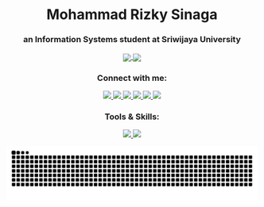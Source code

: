 <div align="center">
  
<!-- ## HEADER -->
<h1>Mohammad Rizky Sinaga</h1>
<h3>an Information Systems student at Sriwijaya University</h3>

<!-- ## CARDS -->
  <a href="https://github.com/rzkynaga/github-readme-stats">
    <img height=150 align="center" src="https://github-readme-stats.vercel.app/api?username=rzkynaga&theme=radical&rank_icon=github&show=prs_merged_percentage&hide=issues,prs,contribs&border_color=2e4058" />
  </a>
  <a href="https://github.com/rzkynaga/convoychat">
    <img height=150 align="center" src="https://github-readme-stats.vercel.app/api/top-langs?username=rzkynaga&show_icons=true&theme=radical&border_color=2e4058&layout=compact" />
  </a>

<!-- ## SOCIAL -->
<h3>Connect with me:</h3>
  <p align="center">
    <a href="https://www.linkedin.com/in/rzkynaga">
      <img src="https://go-skill-icons.vercel.app/api/icons?i=linkedin" />
    </a>
    <a href="https://facebook.com/rzkynagaa">
      <img src="https://go-skill-icons.vercel.app/api/icons?i=facebook" />
    </a>
    <a href="https://github.com/rzkynaga">
      <img src="https://go-skill-icons.vercel.app/api/icons?i=github" />
    </a>
    <a href="mailto:rzkynaga1@gmail.com">
      <img src="https://go-skill-icons.vercel.app/api/icons?i=gmail" />
    </a>
    <a href="https://twitter.com/ikjoen">
      <img src="https://go-skill-icons.vercel.app/api/icons?i=twitter" />
    </a>
    <a href="https://instagram.com/rzkynaga">
      <img src="https://go-skill-icons.vercel.app/api/icons?i=instagram" />
    </a>
  </p>

<!-- # TOOLS  -->
<h3>Tools & Skills:</h3>
  <p align="center"> 
    <a href="https://skillicons.dev">
      <img src="https://skillicons.dev/icons?i=ae,ai,ps,pr,blender,figma,discord,notion,stackoverflow,sublime,vercel,visualstudio,vscode" />
    </a>
    <a>
      <img src="https://skillicons.dev/icons?i=c,cs,cpp,java,html,css,php,py,typescript,react,bootstrap" />
    </a>
  </p>
<!-- # STARDEV -->
<!--
  <a href="https://stardev.io/developers/rzkynaga"><img alt="Check out kizun's profile on stardev.io" src="https://stardev.io/developers/rzkynaga/badge/languages/locality.svg" /></a>
-->

<!-- #SNAKE ANIMATION -->
  ![Snake animation](https://github.com/rzkynaga/rzkynaga/blob/output/github-contribution-grid-snake-dark.svg)

</div>
